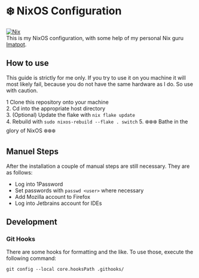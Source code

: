 # ❄️ NixOS Configuration
[![Nix](https://img.shields.io/badge/built%20with-Nix-5277C3.svg?style=flat-square&logo=NixOS&logoColor=white)](https://nixos.org)  
This is my NixOS configuration, with some help of my personal Nix guru  [Imatpot](https://github.com/imatpot/dotfiles).

## How to use
This guide is strictly for me only. If you try to use it on you machine it will most likely fail, because you do not have the same hardware as I do. So use with caution. 

1 Clone this repository onto your machine  
2. Cd into the appropriate host directory  
3. (Optional) Update the flake with `nix flake update`  
4. Rebuild with `sudo nixos-rebuild --flake . switch`
5. ❄️❄️❄️ Bathe in the glory of NixOS ❄️❄️❄️  

## Manuel Steps
After the installation a couple of manual steps are still necessary. They are as follows:
- Log into 1Password
- Set passwords with `passwd <user>` where necessary 
- Add Mozilla account to Firefox
- Log into Jetbrains account for IDEs

## Development

### Git Hooks
There are some hooks for formatting and the like. To use those, execute the following command:
```shell
git config --local core.hooksPath .githooks/
``` 
